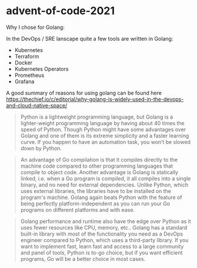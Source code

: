 # advent-of-code-2021

Why I chose for Golang:

In the DevOps / SRE lanscape quite a few tools are written in Golang:
- Kubernetes
- Terraform
- Docker
- Kubernetes Operators
- Prometheus
- Grafana

A good summary of reasons for using golang can be found here https://thechief.io/c/editorial/why-golang-is-widely-used-in-the-devops-and-cloud-native-space/

> Python is a lightweight programming language, but Golang is a lighter-weight programming language by having about 40 times the speed of Python. Though Python might have some advantages over Golang and one of them is its extreme simplicity and a faster learning curve. If you happen to have an automation task, you won’t be slowed down by Python.

> An advantage of Go compilation is that it compiles directly to the machine code compared to other programming languages that compile to object code. Another advantage is Golang is statically linked, i.e. when a Go program is compiled, it all compiles into a single binary, and no need for external dependencies. Unlike Python, which uses external libraries, the libraries have to be installed on the program's machine. Golang again beats Python with the feature of being perfectly platform-independent as you can run your Go programs on different platforms and with ease.

> Golang performance and runtime also have the edge over Python as it uses fewer resources like CPU, memory, etc.. Golang has a standard built-in library with most of the functionality you need as a DevOps engineer compared to Python, which uses a third-party library.
> If you want to implement fast, learn fast and access to a large community and panel of tools, Python is to-go choice, but if you want efficient programs, Go will be a better choice in most cases.